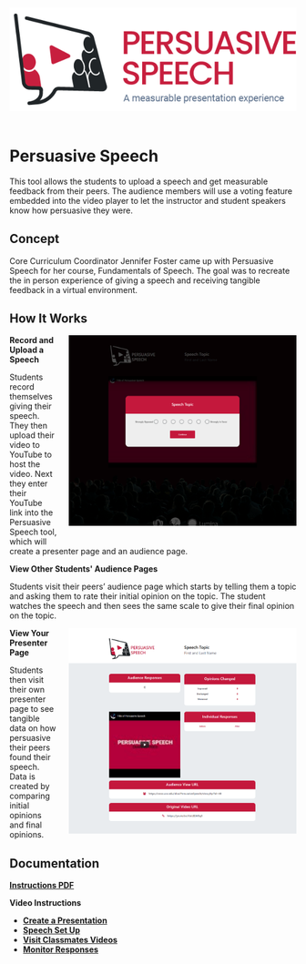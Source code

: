 <img style="align:center; margin-bottom:20px;" src="Assets\ImagesForTools\PersuasiveSpeech-Header.png">

# Persuasive Speech

This tool allows the students to upload a speech and get measurable feedback from their peers. The audience members will use a voting feature embedded into the video player to let the instructor and student speakers know how persuasive they were.

## Concept

Core Curriculum Coordinator Jennifer Foster came up with Persuasive Speech for her course, Fundamentals of Speech. The goal was to recreate the in person experience of giving a speech and receiving tangible feedback in a virtual environment.

## How It Works

<img style="float: right; margin-left:20px; margin-bottom:20px;" width="400" src="Assets\ImagesForTools\PersuasiveSpeech-Screenshot-2.png">

**Record and Upload a Speech**

Students record themselves giving their speech. They then upload their video to YouTube to host the video. Next they enter their YouTube link into the Persuasive Speech tool, which will create a presenter page and an audience page.

**View Other Students' Audience Pages**

Students visit their peers’ audience page which starts by telling them a topic and asking them to rate their initial opinion on the topic. The student watches the speech and then sees the same scale to give their final opinion on the topic.

<img style="float: right; margin-left:20px; margin-bottom:20px;" width="400" src="Assets\ImagesForTools\PersuasiveSpeech-Screenshot-1.png">

**View Your Presenter Page**

Students then visit their own presenter page to see tangible data on how persuasive their peers found their speech. Data is created by comparing initial opinions and final opinions.

## Documentation

<a href="https://cece.uco.edu/idea/Persuasivespeech/instructions/Persuasive%20Speech%20Instructions.pdf" target="_blank"><b>Instructions PDF</b></a>

**Video Instructions**

* <a href="https://www.youtube.com/watch?v=xnMKVlQoLEQ&feature=youtu.be" target="_blank"><b>Create a Presentation</b></a>
* <a href="https://www.youtube.com/watch?v=vZBq4oX5ccw&feature=youtu.be" target="_blank"><b>Speech Set Up</b></a>
* <a href="https://www.youtube.com/watch?v=DSrfVEPtjEs&feature=youtu.be" target="_blank"><b>Visit Classmates Videos</b></a>
* <a href="https://www.youtube.com/watch?v=xMyM17cLEA4&feature=youtu.be" target="_blank"><b>Monitor Responses</b></a>
